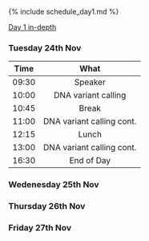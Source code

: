 {% include schedule_day1.md %}


[Day 1 in-depth](day1.html)

### Tuesday 24th Nov

Time | What
---|:---:
09:30 |Speaker
10:00 | DNA variant calling
10:45 | Break
11:00 |DNA variant calling cont.
12:15 | Lunch
13:00 | DNA variant calling cont.
16:30 | End of Day

### Wedenesday 25th Nov

### Thursday 26th Nov

### Friday 27th Nov
